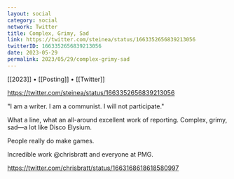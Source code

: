 ```yaml
---
layout: social
category: social
network: Twitter
title: Complex, Grimy, Sad
link: https://twitter.com/steinea/status/1663352656839213056
twitterID: 1663352656839213056
date: 2023-05-29
permalink: 2023/05/29/complex-grimy-sad
---
```


[[2023]] • [[Posting]] • [[Twitter]]

https://twitter.com/steinea/status/1663352656839213056

"I am a writer. I am a communist. I will not participate."

What a line, what an all-around excellent work of reporting. Complex, grimy, sad—a lot like Disco Elysium.

People really do make games.

Incredible work @chrisbratt and everyone at PMG.

<https://twitter.com/chrisbratt/status/1663168618618580997>
